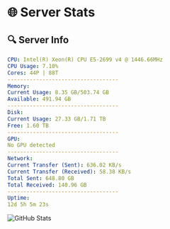 # 🌐 Server Stats
## 🔍 Server Info
```yaml
CPU: Intel(R) Xeon(R) CPU E5-2699 v4 @ 1446.66MHz
CPU Usage: 7.10%
Cores: 44P | 88T
-----------------------------------
Memory:
Current Usage: 8.35 GB/503.74 GB
Available: 491.94 GB
-----------------------------------
Disk:
Current Usage: 27.33 GB/1.71 TB
Free: 1.60 TB
-----------------------------------
GPU:
No GPU detected
-----------------------------------
Network:
Current Transfer (Sent): 636.02 KB/s
Current Transfer (Received): 58.38 KB/s
Total Sent: 648.80 GB
Total Received: 140.96 GB
-----------------------------------
Uptime:
12d 5h 5m 23s
```
![GitHub Stats](https://img.shields.io/badge/Updated-2025-05-01_22:14:11-blue)